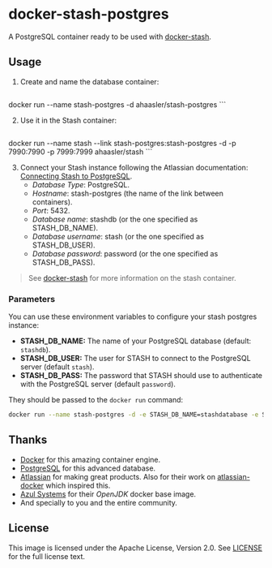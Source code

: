 # docker-stash-postgres

A PostgreSQL container ready to be used with [docker-stash](https://github.com/ahaasler/docker-stash "A Docker image for Stash").

## Usage

1. Create and name the database container:

	```bash
docker run --name stash-postgres -d ahaasler/stash-postgres
	```

2. Use it in the Stash container:

	```bash
docker run --name stash --link stash-postgres:stash-postgres -d -p 7990:7990 -p 7999:7999 ahaasler/stash
	```

3. Connect your Stash instance following the Atlassian documentation: [Connecting Stash to PostgreSQL](https://confluence.atlassian.com/display/STASH/Connecting+Stash+to+PostgreSQL#ConnectingStashtoPostgreSQL-ConnectStashtothePostgreSQLdatabase "Connecting Stash to PostgreSQL").
	* _Database Type_: PostgreSQL.
	* _Hostname_: stash-postgres (the name of the link between containers).
	* _Port_: 5432.
	* _Database name_: stashdb (or the one specified as STASH_DB_NAME).
	* _Database username_: stash (or the one specified as STASH_DB_USER).
	* _Database password_: password (or the one specified as STASH_DB_PASS).

> See [docker-stash](https://github.com/ahaasler/docker-stash "A Docker image for Stash") for more information on the stash container.

### Parameters

You can use these environment variables to configure your stash postgres instance:

* **STASH_DB_NAME:** The name of your PostgreSQL database (default: `stashdb`).
* **STASH_DB_USER:** The user for STASH to connect to the PostgreSQL server (default `stash`).
* **STASH_DB_PASS:** The password that STASH should use to authenticate with the PostgreSQL server (default `password`).

They should be passed to the `docker run` command:

```bash
docker run --name stash-postgres -d -e STASH_DB_NAME=stashdatabase -e STASH_DB_USER=stashdbuser -e STASH_DB_PASS=p455w0rd ahaasler/stash-postgres
```

## Thanks

* [Docker](https://www.docker.com/ "Docker") for this amazing container engine.
* [PostgreSQL](http://www.postgresql.org/) for this advanced database.
* [Atlassian](https://www.atlassian.com/ "Atlassian") for making great products. Also for their work on [atlassian-docker](https://bitbucket.org/atlassianlabs/atlassian-docker "atlassian-docker repo") which inspired this.
* [Azul Systems](http://www.azulsystems.com/ "Azul Systems") for their *OpenJDK* docker base image.
* And specially to you and the entire community.

## License

This image is licensed under the Apache License, Version 2.0. See [LICENSE](LICENSE) for the full license text.
